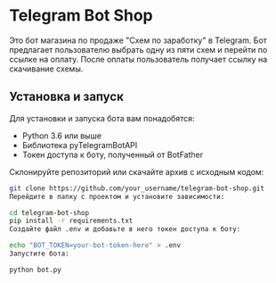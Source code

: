 # Telegram Bot Shop

Это бот магазина по продаже "Схем по заработку" в Telegram. Бот предлагает пользователю выбрать одну из пяти схем и перейти по ссылке на оплату. После оплаты пользователь получает ссылку на скачивание схемы.

## Установка и запуск

Для установки и запуска бота вам понадобятся:

- Python 3.6 или выше
- Библиотека pyTelegramBotAPI
- Токен доступа к боту, полученный от BotFather

Склонируйте репозиторий или скачайте архив с исходным кодом:

```bash
git clone https://github.com/your_username/telegram-bot-shop.git
Перейдите в папку с проектом и установите зависимости:

cd telegram-bot-shop
pip install -r requirements.txt
Создайте файл .env и добавьте в него токен доступа к боту:

echo "BOT_TOKEN=your-bot-token-here" > .env
Запустите бота:

python bot.py
